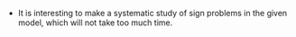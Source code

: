 + It is interesting to make a systematic study of sign problems in the given model, which will not take too much time. 
